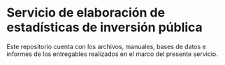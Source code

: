 # Servicio de elaboración de estadísticas de inversión pública
Este repositorio cuenta con los archivos, manuales, bases de datos e informes de los entregables realizados en el marco del presente servicio.
